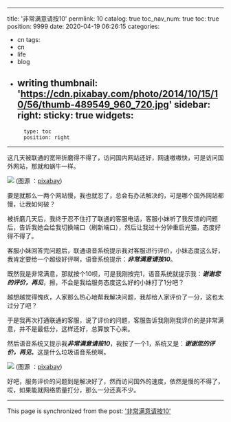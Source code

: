 
---
title: '非常满意请按10'
permlink: 10
catalog: true
toc_nav_num: true
toc: true
position: 9999
date: 2020-04-19 06:26:15
categories:
- cn
tags:
- cn
- life
- blog
- writing
thumbnail: 'https://cdn.pixabay.com/photo/2014/10/15/10/56/thumb-489549_960_720.jpg'
sidebar:
    right:
        sticky: true
widgets:
    -
        type: toc
        position: right
---


这几天被联通的宽带折磨得不得了，访问国内网站还好，网速嗷嗷快，可是访问国外网站，那就和蜗牛一样。

![](https://cdn.pixabay.com/photo/2014/10/15/10/56/thumb-489549_960_720.jpg)
(图源 ：[pixabay](https://pixabay.com/))

要是就那么一两个网站慢，我也就忍了，总会有办法解决的，可是哪个国外网站都慢，让我如何破？

被折磨几天后，我终于忍不住打了联通的客服电话，客服小妹听了我反馈的问题后，告诉我她会给我切换端口（刷新端口），然后让我过十分钟重启光猫，态度好得不得了。

客服小妹回答完问题后，联通语音系统提示我对客服进行评价，小妹态度这么好，我肯定要给一个超级好评啊，语音系统提示：***非常满意请按10***。

既然我是非常满意，那就按个10呗，可是我刚按完1，语音系统就提示我：***谢谢您的评价，再见***，擦，不会是我给服务态度这么好的小妹打了1分吧？

越想越觉得愧疚，人家那么热心地帮我解决问题，我却给人家评价了一分，这也太过分了吧？

于是我再次打通联通的客服，说了评价的问题，客服告诉我刚刚我评价的是非常满意，并不是最低分，这样还好，总算放下心来。

然后语音系统又提示我***非常满意请按10***，我按了一个1，系统又是：***谢谢您的评价，再见***，这是什么垃圾语音系统啊。

![](https://cdn.pixabay.com/photo/2018/03/19/11/33/feedback-3239758_960_720.jpg)
(图源 ：[pixabay](https://pixabay.com/))

好吧，服务评价的问题到是解决好了，然而访问国外的速度，依然是慢的不得了，哎，如果能就网络质量打分，那么一分还真不少。

- - -

This page is synchronized from the post: ['非常满意请按10'](https://steemit.com/@oflyhigh/10)
